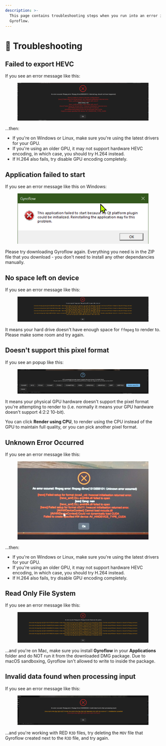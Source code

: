 ```yaml
---
description: >-
  This page contains troubleshooting steps when you run into an error in
  Gyroflow.
---
```


# 🐞 Troubleshooting

## Failed to export HEVC

If you see an error message like this:

<figure><img src="../.gitbook/assets/ffmpeg-error-558323010.png" alt=""><figcaption></figcaption></figure>

...then:

* If you're on Windows or Linux, make sure you're using the latest drivers for your GPU.
* If you're using an older GPU, it may not support hardware HEVC encoding, in which case, you should try H.264 instead.
* If H.264 also fails, try disable GPU encoding completely.

## Application failed to start

If you see an error message like this on Windows:

<figure><img src="../.gitbook/assets/app-failed-to-start.png" alt=""><figcaption></figcaption></figure>

Please try downloading Gyroflow again. Everything you need is in the ZIP file that you download - you don't need to install any other dependancies manually.

## No space left on device

If you see an error message like this:

<figure><img src="../.gitbook/assets/no-space.png" alt=""><figcaption></figcaption></figure>

It means your hard drive doesn't have enough space for `ffmpeg` to render to. Please make some room and try again.

## Doesn't support this pixel format

If you see an popup like this:

<figure><img src="../.gitbook/assets/gpu-not-supported.png" alt=""><figcaption></figcaption></figure>

It means your physical GPU hardware doesn't support the pixel format you're attempting to render to (i.e. normally it means your GPU hardware doesn't support 4:2:2 10-bit).

You can click **Render using CPU**, to render using the CPU instead of the GPU to maintain full quality, or you can pick another pixel format.

## Unknown Error Occurred

If you see an error message like this:

<figure><img src="../.gitbook/assets/ffmpeg-error.jpg" alt=""><figcaption></figcaption></figure>

...then:

* If you're on Windows or Linux, make sure you're using the latest drivers for your GPU.
* If you're using an older GPU, it may not support hardware HEVC encoding, in which case, you should try H.264 instead.
* If H.264 also fails, try disable GPU encoding completely.

## Read Only File System

If you see an error message like this:

<figure><img src="../.gitbook/assets/dont-run-from-bundle.png" alt=""><figcaption></figcaption></figure>

...and you're on Mac, make sure you install **Gyroflow** in your **Applications** folder and do NOT run it from the downloaded DMG package. Due to macOS sandboxing, Gyroflow isn't allowed to write to inside the package.&#x20;

## Invalid data found when processing input

If you see an error message like this:

<figure><img src="../.gitbook/assets/existing-red-transcode.png" alt=""><figcaption></figcaption></figure>

...and you're working with RED `R3D` files, try deleting the `MOV` file that Gyroflow created next to the `R3D` file, and try again.

##
